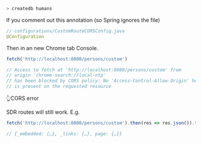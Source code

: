```bash
> createdb humans
```

If you comment out this annotation (so Spring ignores the file)
```java
// configurations/CustomRouteCORSConfig.java 
@Configuration
``` 
Then in an new Chrome tab Console. 
```js
fetch('http://localhost:8080/persons/custom')

// Access to fetch at 'http://localhost:8080/persons/custom' from 
// origin 'chrome-search://local-ntp' 
// has been blocked by CORS policy: No 'Access-Control-Allow-Origin' header 
// is present on the requested resource

```
👆CORS error 

SDR routes will still work. E.g.

```js
fetch('http://localhost:8080/persons/custom').then(res => res.json()).then(console.log)

// {_embedded: {…}, _links: {…}, page: {…}}
```
